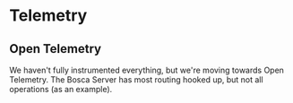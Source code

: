 # Telemetry

<primary-label ref="bosca"/>
<secondary-label ref="alpha"/>

## Open Telemetry

We haven't fully instrumented everything, but we're moving towards Open Telemetry.  The Bosca Server has most routing
hooked up, but not all operations (as an example).
